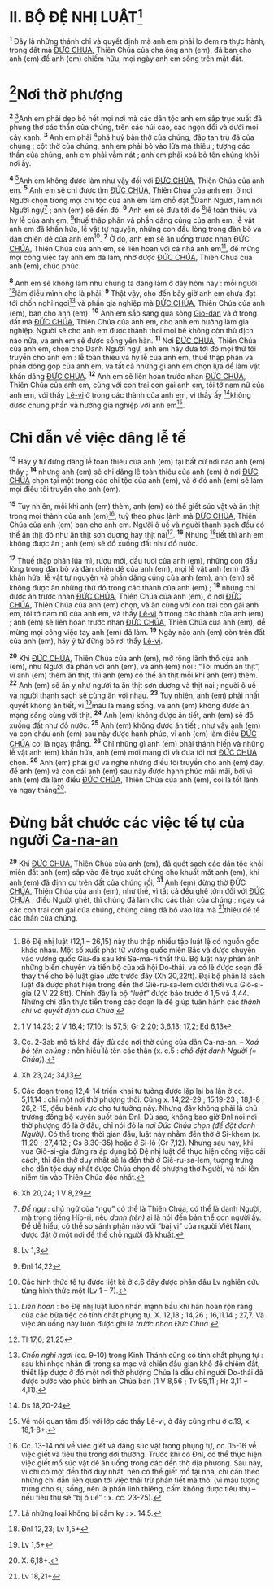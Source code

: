 # II. BỘ ĐỆ NHỊ LUẬT[^1-ac6c47a6-a969-49d3-939b-86a00c32e457]
<sup><b>1</b></sup> Đây là những thánh chỉ và quyết định mà anh em phải lo đem ra thực hành, trong đất mà [ĐỨC CHÚA](), Thiên Chúa của cha ông anh (em), đã ban cho anh (em) để anh (em) chiếm hữu, mọi ngày anh em sống trên mặt đất.


# [^1@-ac6c47a6-a969-49d3-939b-86a00c32e457]Nơi thờ phượng
<sup><b>2</b></sup> [^2-ac6c47a6-a969-49d3-939b-86a00c32e457]Anh em phải dẹp bỏ hết mọi nơi mà các dân tộc anh em sắp trục xuất đã phụng thờ các thần của chúng, trên các núi cao, các ngọn đồi và dưới mọi cây xanh. <sup><b>3</b></sup> Anh em phải [^2@-ac6c47a6-a969-49d3-939b-86a00c32e457]phá huỷ bàn thờ của chúng, đập tan trụ đá của chúng ; cột thờ của chúng, anh em phải bỏ vào lửa mà thiêu ; tượng các thần của chúng, anh em phải vằm nát ; anh em phải xoá bỏ tên chúng khỏi nơi ấy.

<sup><b>4</b></sup> [^3-ac6c47a6-a969-49d3-939b-86a00c32e457]Anh em không được làm như vậy đối với [ĐỨC CHÚA](), Thiên Chúa của anh em. <sup><b>5</b></sup> Anh em sẽ chỉ được tìm [ĐỨC CHÚA](), Thiên Chúa của anh em, ở nơi Người chọn trong mọi chi tộc của anh em làm chỗ đặt [^3@-ac6c47a6-a969-49d3-939b-86a00c32e457]Danh Người, làm nơi Người ngự[^4-ac6c47a6-a969-49d3-939b-86a00c32e457] ; anh (em) sẽ đến đó. <sup><b>6</b></sup> Anh em sẽ đưa tới đó [^4@-ac6c47a6-a969-49d3-939b-86a00c32e457]lễ toàn thiêu và hy lễ của anh em, [^5@-ac6c47a6-a969-49d3-939b-86a00c32e457]thuế thập phân và phần dâng cúng của anh em, lễ vật anh em đã khấn hứa, lễ vật tự nguyện, những con đầu lòng trong đàn bò và đàn chiên dê của anh em[^5-ac6c47a6-a969-49d3-939b-86a00c32e457]. <sup><b>7</b></sup> Ở đó, anh em sẽ ăn uống trước nhan [ĐỨC CHÚA](), Thiên Chúa của anh em, sẽ liên hoan với cả nhà anh em[^6-ac6c47a6-a969-49d3-939b-86a00c32e457], để mừng mọi công việc tay anh em đã làm, nhờ được [ĐỨC CHÚA](), Thiên Chúa của anh (em), chúc phúc.

<sup><b>8</b></sup> Anh em sẽ không làm như chúng ta đang làm ở đây hôm nay : mỗi người [^6@-ac6c47a6-a969-49d3-939b-86a00c32e457]làm điều mình cho là phải. <sup><b>9</b></sup> Thật vậy, cho đến bây giờ anh em chưa đạt tới chốn nghỉ ngơi[^7-ac6c47a6-a969-49d3-939b-86a00c32e457] và phần gia nghiệp mà [ĐỨC CHÚA](), Thiên Chúa của anh (em), ban cho anh (em). <sup><b>10</b></sup> Anh em sắp sang qua sông [Gio-đan]() và ở trong đất mà [ĐỨC CHÚA](), Thiên Chúa của anh em, cho anh em hưởng làm gia nghiệp. Người sẽ cho anh em được thảnh thơi mọi bề không còn thù địch nào nữa, và anh em sẽ được sống yên hàn. <sup><b>11</b></sup> Nơi [ĐỨC CHÚA](), Thiên Chúa của anh em, chọn cho Danh Người ngự, anh em hãy đưa tới đó mọi thứ tôi truyền cho anh em : lễ toàn thiêu và hy lễ của anh em, thuế thập phân và phần đóng góp của anh em, và tất cả những gì anh em chọn lựa để làm vật khấn dâng [ĐỨC CHÚA](). <sup><b>12</b></sup> Anh em sẽ liên hoan trước nhan [ĐỨC CHÚA](), Thiên Chúa của anh em, cùng với con trai con gái anh em, tôi tớ nam nữ của anh em, với thầy [Lê-vi]() ở trong các thành của anh em, vì thầy ấy [^7@-ac6c47a6-a969-49d3-939b-86a00c32e457]không được chung phần và hưởng gia nghiệp với anh em[^8-ac6c47a6-a969-49d3-939b-86a00c32e457].


# Chỉ dẫn về việc dâng lễ tế
<sup><b>13</b></sup> Hãy ý tứ đừng dâng lễ toàn thiêu của anh (em) tại bất cứ nơi nào anh (em) thấy ; <sup><b>14</b></sup> nhưng anh (em) sẽ chỉ dâng lễ toàn thiêu của anh (em) ở nơi [ĐỨC CHÚA]() chọn tại một trong các chi tộc của anh (em), và ở đó anh (em) sẽ làm mọi điều tôi truyền cho anh (em).

<sup><b>15</b></sup> Tuy nhiên, mỗi khi anh (em) thèm, anh (em) có thể giết súc vật và ăn thịt trong mọi thành của anh (em)[^9-ac6c47a6-a969-49d3-939b-86a00c32e457], tuỳ theo phúc lành mà [ĐỨC CHÚA](), Thiên Chúa của anh (em) ban cho anh em. Người ô uế và người thanh sạch đều có thể ăn thịt đó như ăn thịt sơn dương hay thịt nai[^10-ac6c47a6-a969-49d3-939b-86a00c32e457]. <sup><b>16</b></sup> Nhưng [^8@-ac6c47a6-a969-49d3-939b-86a00c32e457]tiết thì anh em không được ăn ; anh (em) sẽ đổ xuống đất như đổ nước.

<sup><b>17</b></sup> Thuế thập phân lúa mì, rượu mới, dầu tươi của anh (em), những con đầu lòng trong đàn bò và đàn chiên dê của anh (em), mọi lễ vật anh (em) đã khấn hứa, lễ vật tự nguyện và phần dâng cúng của anh (em), anh (em) sẽ không được ăn những thứ đó trong các thành của anh (em) ; <sup><b>18</b></sup> nhưng chỉ được ăn trước nhan [ĐỨC CHÚA](), Thiên Chúa của anh (em), ở nơi [ĐỨC CHÚA](), Thiên Chúa của anh (em) chọn, và ăn cùng với con trai con gái anh em, tôi tớ nam nữ của anh em, và thầy [Lê-vi]() ở trong các thành của anh (em) ; anh (em) sẽ liên hoan trước nhan [ĐỨC CHÚA](), Thiên Chúa của anh (em), để mừng mọi công việc tay anh (em) đã làm. <sup><b>19</b></sup> Ngày nào anh (em) còn trên đất của anh (em), hãy ý tứ đừng bỏ rơi thầy [Lê-vi]().

<sup><b>20</b></sup> Khi [ĐỨC CHÚA](), Thiên Chúa của anh (em), mở rộng lãnh thổ của anh (em), như Người đã phán với anh (em), và anh (em) nói : “Tôi muốn ăn thịt”, vì anh (em) thèm ăn thịt, thì anh (em) có thể ăn thịt mỗi khi anh (em) thèm. <sup><b>22</b></sup> Anh (em) sẽ ăn y như người ta ăn thịt sơn dương và thịt nai ; người ô uế và người thanh sạch sẽ cùng ăn với nhau. <sup><b>23</b></sup> Tuy nhiên, anh (em) phải nhất quyết không ăn tiết, vì [^9@-ac6c47a6-a969-49d3-939b-86a00c32e457]máu là mạng sống, và anh (em) không được ăn mạng sống cùng với thịt. <sup><b>24</b></sup> Anh (em) không được ăn tiết, anh (em) sẽ đổ xuống đất như đổ nước. <sup><b>25</b></sup> Anh (em) không được ăn tiết ; như vậy anh (em) và con cháu anh (em) sau này được hạnh phúc, vì anh (em) làm điều [ĐỨC CHÚA]() coi là ngay thẳng. <sup><b>26</b></sup> Chỉ những gì anh (em) phải thánh hiến và những lễ vật anh (em) khấn hứa, anh (em) mới mang đi và đưa tới nơi [ĐỨC CHÚA]() chọn. <sup><b>28</b></sup> Anh (em) phải giữ và nghe những điều tôi truyền cho anh (em) đây, để anh (em) và con cái anh (em) sau này được hạnh phúc mãi mãi, bởi vì anh (em) đã làm điều [ĐỨC CHÚA](), Thiên Chúa của anh (em), coi là tốt lành và ngay thẳng[^13-ac6c47a6-a969-49d3-939b-86a00c32e457].


# Đừng bắt chước các việc tế tự của người [Ca-na-an]()
<sup><b>29</b></sup> Khi [ĐỨC CHÚA](), Thiên Chúa của anh (em), đã quét sạch các dân tộc khỏi miền đất anh (em) sắp vào để trục xuất chúng cho khuất mắt anh (em), khi anh (em) đã định cư trên đất của chúng rồi, <sup><b>31</b></sup> Anh (em) đừng thờ [ĐỨC CHÚA](), Thiên Chúa của anh (em), như thế, vì tất cả đều ghê tởm đối với [ĐỨC CHÚA]() ; điều Người ghét, thì chúng đã làm cho các thần của chúng ; ngay cả các con trai con gái của chúng, chúng cũng đã bỏ vào lửa mà [^10@-ac6c47a6-a969-49d3-939b-86a00c32e457]thiêu để tế các thần của chúng.

[^1-ac6c47a6-a969-49d3-939b-86a00c32e457]: Bộ Đệ nhị luật (12,1 – 26,15) này thu thập nhiều tập luật lệ có nguồn gốc khác nhau. Một số xuất phát từ vương quốc miền Bắc và được chuyển vào vương quốc Giu-đa sau khi Sa-ma-ri thất thủ. Bộ luật này phản ánh những biến chuyển và tiến bộ của xã hội Do-thái, và có lẽ được soạn để thay thế cho bộ luật giao ước trước đây (Xh 20,22tt). Đại bộ phận là sách luật đã được phát hiện trong đền thờ Giê-ru-sa-lem dưới thời vua Giô-si-gia (2 V 22,8tt). Chính đây là bộ *“luật”* được báo trước ở 1,5 và 4,44. Những chỉ dẫn thực tiễn trong các đoạn là để giúp tuân hành các *thánh chỉ và quyết định của Chúa*.
[^2-ac6c47a6-a969-49d3-939b-86a00c32e457]: Cc. 2-3ab mô tả khá đầy đủ các nơi thờ cúng của dân Ca-na-an. – *Xoá bỏ tên chúng* : nên hiểu là tên các thần (x. c.5 : *chỗ đặt danh Người (= Chúa)*).
[^3-ac6c47a6-a969-49d3-939b-86a00c32e457]: Các đoạn trong 12,4-14 triển khai tư tưởng được lặp lại ba lần ở cc. 5,11.14 : chỉ một nơi thờ phượng thôi. Cũng x. 14,22-29 ; 15,19-23 ; 18,1-8 ; 26,2-15, đều bênh vực cho tư tưởng này. Nhưng đây không phải là chủ trương đồng bộ xuyên suốt bản Đnl. Dù sao, không bao giờ Đnl nói nơi thờ phượng đó là ở đâu, chỉ nói đó là *nơi Đức Chúa chọn (để đặt danh Người)*. Có thể trong thời gian đầu, luật này nhằm đền thờ ở Si-khem (x. 11,29 ; 27,4.12 ; Gs 8,30-35) hoặc ở Si-lô (Gr 7,12). Nhưng sau này, khi vua Giô-si-gia đứng ra áp dụng bộ Đệ nhị luật để thực hiện công việc cải cách, thì đền thờ duy nhất sẽ là đền thờ ở Giê-ru-sa-lem, tượng trưng cho dân tộc duy nhất được Chúa chọn để phượng thờ Người, và nói lên niềm tin vào Thiên Chúa độc nhất.
[^4-ac6c47a6-a969-49d3-939b-86a00c32e457]: *Để ngự* : chủ ngữ của “ngự” có thể là Thiên Chúa, có thể là danh Người, mà trong tiếng Híp-ri, nêu *danh (tên)* ai là nói đến bản thể con người ấy. Để dễ hiểu, có thể so sánh phần nào với “bài vị” của người Việt Nam, được đặt ở một nơi để thế chỗ người đã khuất.
[^5-ac6c47a6-a969-49d3-939b-86a00c32e457]: Các hình thức tế tự được liệt kê ở c.6 đây được phần đầu Lv nghiên cứu từng hình thức một (Lv 1 – 7).
[^6-ac6c47a6-a969-49d3-939b-86a00c32e457]: *Liên hoan* : bộ Đệ nhị luật luôn nhấn mạnh bầu khí hân hoan rộn ràng của các bữa tiệc có tính chất phụng tự. X. 12,18 ; 14,26 ; 16,11.14 ; 27,7. Và việc ăn uống này luôn được ghi là *trước nhan Đức Chúa*.
[^7-ac6c47a6-a969-49d3-939b-86a00c32e457]: *Chốn nghỉ ngơi* (cc. 9-10) trong Kinh Thánh cũng có tính chất phụng tự : sau khi nhọc nhằn đi trong sa mạc và chiến đấu gian khổ để chiếm đất, thiết lập được ở đó một nơi thờ phượng Chúa là dấu chỉ người Do-thái đã được bước vào phúc bình an Chúa ban (1 V 8,56 ; Tv 95,11 ; Hr 3,11 – 4,11).
[^8-ac6c47a6-a969-49d3-939b-86a00c32e457]: Về mối quan tâm đối với lớp các thầy Lê-vi, ở đây cũng như ở c.19, x. 18,1-8+.
[^9-ac6c47a6-a969-49d3-939b-86a00c32e457]: Cc. 13-14 nói về việc giết và dâng súc vật trong phụng tự, cc. 15-16 về việc giết và tiêu thụ trong đời thường. Trước khi có Đnl, có thể thực hiện việc giết mổ súc vật để ăn uống trong các đền thờ địa phương. Sau này, vì chỉ có một đền thờ duy nhất, nên có thể giết mổ tại nhà, chỉ cần theo những chỉ dẫn liên quan tới việc thải trừ phần tiết mà thôi (vì máu tượng trưng cho sự sống, nên là phần linh thiêng, cấm không được tiêu thụ – nếu tiêu thụ sẽ “bị ô uế” : x. cc. 23-25).
[^10-ac6c47a6-a969-49d3-939b-86a00c32e457]: Là những loại không bị cấm kỵ : x. 14,5.
[^13-ac6c47a6-a969-49d3-939b-86a00c32e457]: X. 6,18+.
[^1@-ac6c47a6-a969-49d3-939b-86a00c32e457]: 1 V 14,23; 2 V 16,4; 17,10; Is 57,5; Gr 2,20; 3,6.13; 17,2; Ed 6,13
[^2@-ac6c47a6-a969-49d3-939b-86a00c32e457]: Xh 23,24; 34,13
[^3@-ac6c47a6-a969-49d3-939b-86a00c32e457]: Xh 20,24; 1 V 8,29
[^4@-ac6c47a6-a969-49d3-939b-86a00c32e457]: Lv 1,3
[^5@-ac6c47a6-a969-49d3-939b-86a00c32e457]: Đnl 14,22
[^6@-ac6c47a6-a969-49d3-939b-86a00c32e457]: Tl 17,6; 21,25
[^7@-ac6c47a6-a969-49d3-939b-86a00c32e457]: Ds 18,20-24
[^8@-ac6c47a6-a969-49d3-939b-86a00c32e457]: Đnl 12,23; Lv 1,5+
[^9@-ac6c47a6-a969-49d3-939b-86a00c32e457]: Lv 1,5+
[^10@-ac6c47a6-a969-49d3-939b-86a00c32e457]: Lv 18,21+